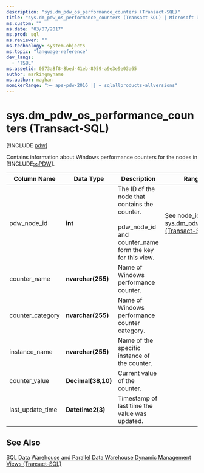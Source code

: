 ```yaml
---
description: "sys.dm_pdw_os_performance_counters (Transact-SQL)"
title: "sys.dm_pdw_os_performance_counters (Transact-SQL) | Microsoft Docs"
ms.custom: ""
ms.date: "03/07/2017"
ms.prod: sql
ms.reviewer: ""
ms.technology: system-objects
ms.topic: "language-reference"
dev_langs: 
  - "TSQL"
ms.assetid: 0673a8f8-8bed-41eb-8959-a9e3e9e03a65
author: markingmyname
ms.author: maghan
monikerRange: ">= aps-pdw-2016 || = sqlallproducts-allversions"
---
```

# sys.dm_pdw_os_performance_counters (Transact-SQL)
[!INCLUDE [pdw](../../includes/applies-to-version/pdw.md)]

  Contains information about Windows performance counters for the nodes in [!INCLUDE[ssPDW](../../includes/sspdw-md.md)].  
  
|Column Name|Data Type|Description|Range|  
|-----------------|---------------|-----------------|-----------|  
|pdw_node_id|**int**|The ID of the node that contains the counter.<br /><br /> pdw_node_id and counter_name form the key for this view.|See node_id in [sys.dm_pdw_nodes &#40;Transact-SQL&#41;](../../relational-databases/system-dynamic-management-views/sys-dm-pdw-nodes-transact-sql.md).|  
|counter_name|**nvarchar(255)**|Name of Windows performance counter.||  
|counter_category|**nvarchar(255)**|Name of Windows performance counter category.||  
|instance_name|**nvarchar(255)**|Name of the specific instance of the counter.||  
|counter_value|**Decimal(38,10)**|Current value of the counter.||  
|last_update_time|**Datetime2(3)**|Timestamp of last time the value was updated.||  
  
## See Also  
 [SQL Data Warehouse and Parallel Data Warehouse Dynamic Management Views &#40;Transact-SQL&#41;](../../relational-databases/system-dynamic-management-views/sql-and-parallel-data-warehouse-dynamic-management-views.md)  
  
  

